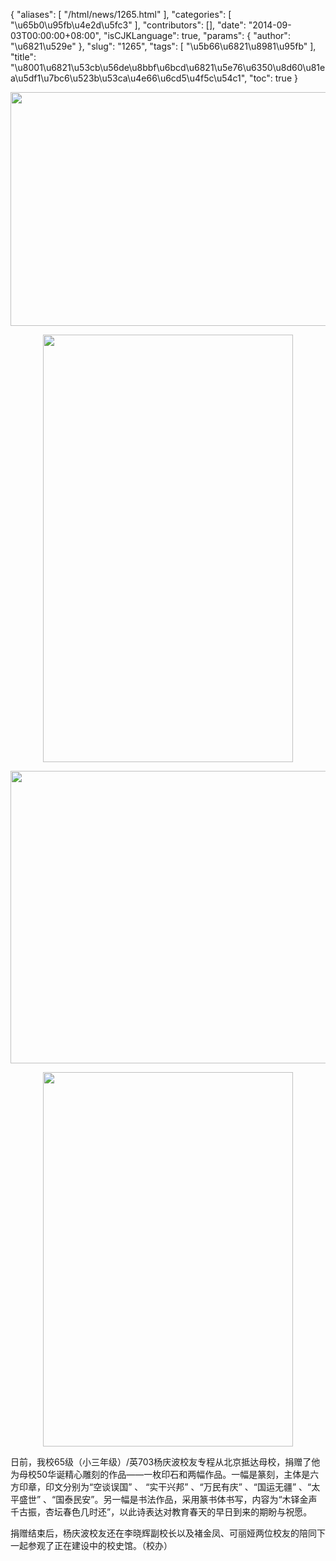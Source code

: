 {
    "aliases": [
        "/html/news/1265.html"
    ],
    "categories": [
        "\u65b0\u95fb\u4e2d\u5fc3"
    ],
    "contributors": [],
    "date": "2014-09-03T00:00:00+08:00",
    "isCJKLanguage": true,
    "params": {
        "author": "\u6821\u529e"
    },
    "slug": "1265",
    "tags": [
        "\u5b66\u6821\u8981\u95fb"
    ],
    "title": "\u8001\u6821\u53cb\u56de\u8bbf\u6bcd\u6821\u5e76\u6350\u8d60\u81ea\u5df1\u7bc6\u523b\u53ca\u4e66\u6cd5\u4f5c\u54c1",
    "toc": true
}


<img
    src="https://cdn.tfls.online/mirror/full/ab5d5a31a51c994104245c04b1c4fb5e7a40cfd8.jpg"
    style="display:block;margin-left:auto;margin-right:auto;"
    decoding="async"
    fetchpriority="auto"
    loading="lazy"
    height="374"
    width="600"
/>





<img
    src="https://cdn.tfls.online/mirror/full/716a69b555b514951bbc5a3acfe4036b308e2f63.jpg"
    style="display:block;margin-left:auto;margin-right:auto;"
    decoding="async"
    fetchpriority="auto"
    loading="lazy"
    height="684"
    width="400"
/>





<img
    src="https://cdn.tfls.online/mirror/full/503576663f5987a5ef15e468bd1bcba30ac90483.jpg"
    style="display:block;margin-left:auto;margin-right:auto;"
    decoding="async"
    fetchpriority="auto"
    loading="lazy"
    height="468"
    width="600"
/>





<img
    src="https://cdn.tfls.online/mirror/full/bc6f27b00710b6463044c78ed332677ecfe14520.jpg"
    style="display:block;margin-left:auto;margin-right:auto;"
    decoding="async"
    fetchpriority="auto"
    loading="lazy"
    height="599"
    width="400"
/>




  





日前，我校65级（小三年级）/英703杨庆波校友专程从北京抵达母校，捐赠了他为母校50华诞精心雕刻的作品——一枚印石和两幅作品。一幅是篆刻，主体是六方印章，印文分别为“空谈误国” 、 “实干兴邦” 、“万民有庆” 、“国运无疆” 、“太平盛世” 、“国泰民安”。另一幅是书法作品，采用篆书体书写，内容为“木铎金声千古振，杏坛春色几时还”，以此诗表达对教育春天的早日到来的期盼与祝愿。




捐赠结束后，杨庆波校友还在李晓辉副校长以及褚金凤、可丽娅两位校友的陪同下一起参观了正在建设中的校史馆。（校办）




  



